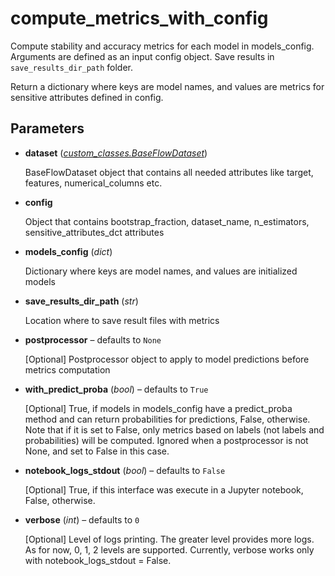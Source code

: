 # compute_metrics_with_config

Compute stability and accuracy metrics for each model in models_config. Arguments are defined as an input config object. Save results in `save_results_dir_path` folder.

Return a dictionary where keys are model names, and values are metrics for sensitive attributes defined in config.

## Parameters

- **dataset** (*[custom_classes.BaseFlowDataset](../../custom_classes/BaseFlowDataset)*)

    BaseFlowDataset object that contains all needed attributes like target, features, numerical_columns etc.

- **config**

    Object that contains bootstrap_fraction, dataset_name, n_estimators, sensitive_attributes_dct attributes

- **models_config** (*dict*)

    Dictionary where keys are model names, and values are initialized models

- **save_results_dir_path** (*str*)

    Location where to save result files with metrics

- **postprocessor** – defaults to `None`

    [Optional] Postprocessor object to apply to model predictions before metrics computation

- **with_predict_proba** (*bool*) – defaults to `True`

    [Optional] True, if models in models_config have a predict_proba method and can return probabilities for predictions,  False, otherwise. Note that if it is set to False, only metrics based on labels (not labels and probabilities) will be computed.  Ignored when a postprocessor is not None, and set to False in this case.

- **notebook_logs_stdout** (*bool*) – defaults to `False`

    [Optional] True, if this interface was execute in a Jupyter notebook,  False, otherwise.

- **verbose** (*int*) – defaults to `0`

    [Optional] Level of logs printing. The greater level provides more logs.     As for now, 0, 1, 2 levels are supported. Currently, verbose works only with notebook_logs_stdout = False.




